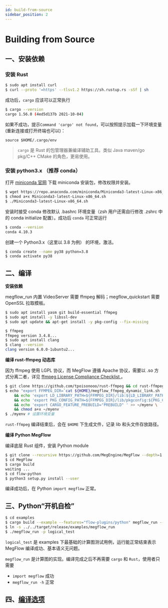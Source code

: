 ```yaml
---
id: build-from-source
sidebar_position: 2
---
```


# Building from Source

## 一、安装依赖

### 安装 Rust
```bash
$ sudo apt install curl
$ curl --proto '=https' --tlsv1.2 https://sh.rustup.rs -sSf | sh
```

成功后，`cargo` 应该可以正常执行
```bash
$ cargo --version
cargo 1.56.0 (4ed5d137b 2021-10-04)
```

如果不成功，提示`Command 'cargo' not found`，可以按照提示加载一下环境变量(重新连接或打开终端也可以)：
```
source $HOME/.cargo/env
```

> `cargo` 是 Rust 的包管理器兼编译辅助工具。类似 Java maven/go pkg/C++ CMake 的角色，更易使用。

### 安装 python3.x （推荐 conda）

打开 [miniconda 官网](https://docs.conda.io/en/latest/miniconda.html) 下载 miniconda 安装包，修改权限并安装。

```bash
$ wget https://repo.anaconda.com/miniconda/Miniconda3-latest-Linux-x86_64.sh
$ chmod a+x Miniconda3-latest-Linux-x86_64.sh
$ ./Miniconda3-latest-Linux-x86_64.sh
```

安装时接受 conda 修改默认 .bashrc 环境变量（zsh 用户还需自行修改 .zshrc 中的 conda initialize 配置）。成功后 `conda` 可正常运行
```bash
$ conda --version
conda 4.10.3
```

创建一个 Python3.x（这里以 3.8 为例） 的环境，激活。
```bash
$ conda create --name py38 python=3.8
$ conda activate py38
```


## 二、编译

**安装依赖**

megflow_run 内置 VideoServer 需要 ffmpeg 解码；megflow_quickstart 需要 OpenSSL 拉取模板。

```bash
$ sudo apt install yasm git build-essential ffmpeg
$ sudo apt install -y libssl-dev
$ sudo apt update && apt-get install -y pkg-config --fix-missing

$ ffmpeg 
ffmpeg version 3.4.8...
$ sudo apt install clang
$ clang --version
clang version 6.0.0-1ubuntu2...
```

**编译 rust-ffmpeg 动态库**

因为 ffmpeg 使用 LGPL 协议，而 MegFlow 遵循 Apache 协议，需要以 .so 方式分离二者，详见 [ffmpeg License Compliance Checklist
](https://ffmpeg.org/legal.html)。

```bash
$ git clone https://github.com/tpoisonooo/rust-ffmpeg && cd rust-ffmpeg && git checkout dylib && cargo build --release
$ echo "export FFMPEG_DIR=`cat ${HOME}/megflow_ffmpeg_dynamic_link.sh  | head -n 1`" >> ~/myenv \
	&& echo 'export LD_LIBRARY_PATH=${FFMPEG_DIR}/lib:${LD_LIBRARY_PATH}' >> ~/myenv \
	&& echo 'export PKG_CONFIG_PATH=${FFMPEG_DIR}/lib/pkgconfig:${PKG_CONFIG_PATH}' >> ~/myenv \
	&& echo 'export CARGO_FEATURE_PREBUILD="PREBUILD" ' >> ~/myenv \
	&& chmod a+x ~/myenv
$ ./myenv # 设置环境变量
```
`rust-ffmpeg` 编译结束后，会在 `$HOME` 下生成文件，记录 lib 和头文件存放路径。

**编译 Python MegFlow**

编译底层 Rust 组件，安装 Python module 

```bash
$ git clone --recursive https://github.com/MegEngine/MegFlow --depth=1
$ cd MegFlow
$ cargo build
waiting ...
$ cd flow-python
$ python3 setup.py install --user
```
编译成功后，在 Python `import megflow` 正常。

## 三、Python“开机自检”
```bash
$ cd examples
$ cargo build --example --features="flow-plugins/python" megflow_run --release # 编译出 megflow bin
$ ln -s ../../target/release/examples/megflow_run
$ ./megflow_run -p logical_test
```
`logical_test` 是 examples 下最基础的计算图测试用例，运行能正常结束表示 MegFlow 编译成功、基本语义无问题。

`megflow_run` 是计算图的实现。编译完成之后不再需要 `cargo` 和 `Rust`，使用者只需要

  * `import megflow` 成功
  * `megflow_run -h` 正常

## 四、[编译选项](appendix-A-build-options.md)
